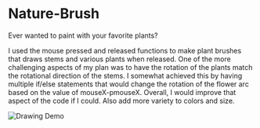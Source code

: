 # Nature-Brush
Ever wanted to paint with your favorite plants?

I used the mouse pressed and released functions to make plant brushes that draws stems and various plants when released. One of the more challenging aspects of my plan was to have the rotation of the plants match the rotational direction of the stems. I somewhat achieved this by having multiple if/else statements that would change the rotation of the flower arc based on the value of mouseX-pmouseX. Overall, I would improve that aspect of the code if I could. Also add more variety to colors and size.

![Drawing Demo]()
